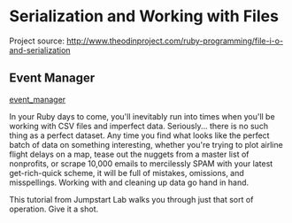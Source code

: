 # Serialization and Working with Files

Project source: http://www.theodinproject.com/ruby-programming/file-i-o-and-serialization

## Event Manager

[event_manager](https://github.com/craftykate/odin-project/blob/master/05_serialization_and_files/event_manager)

In your Ruby days to come, you'll inevitably run into times when you'll be working with CSV files and imperfect data. Seriously... there is no such thing as a perfect dataset. Any time you find what looks like the perfect batch of data on something interesting, whether you're trying to plot airline flight delays on a map, tease out the nuggets from a master list of nonprofits, or scrape 10,000 emails to mercilessly SPAM with your latest get-rich-quick scheme, it will be full of mistakes, omissions, and misspellings. Working with and cleaning up data go hand in hand.

This tutorial from Jumpstart Lab walks you through just that sort of operation. Give it a shot.

